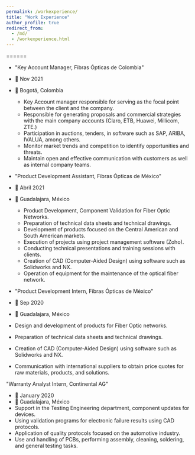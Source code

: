 ```yaml
---
permalink: /workexperience/
title: "Work Experience"
author_profile: true
redirect_from: 
  - /md/
  - /workexperience.html
---
```


======
* "Key Account Manager, Fibras Ópticas de Colombia"
* 📅 Nov 2021
* 📍 Bogotá, Colombia
  * Key Account manager responsible for serving as the focal point between the client and the company.
  * Responsible for generating proposals and commercial strategies with the main company accounts (Claro, ETB, Huawei, Millicom, ZTE.)
  * Participation in auctions, tenders, in software such as SAP, ARIBA, IVALUA, among others.
  * Monitor market trends and competition to identify opportunities and threats.
  * Maintain open and effective communication with customers as well as internal company teams.

* "Product Development Assistant, Fibras Ópticas de México"
* 📅 Abril 2021
* 📍 Guadalajara, México
  * Product Development, Component Validation for Fiber Optic Networks.
  * Preparation of technical data sheets and technical drawings.
  * Development of products focused on the Central American and South American markets.
  * Execution of projects using project management software (Zoho).
  * Conducting technical presentations and training sessions with clients.
  * Creation of CAD (Computer-Aided Design) using software such as Solidworks and NX.
  * Operation of equipment for the maintenance of the optical fiber network.
    
 
* "Product Development Intern, Fibras Ópticas de México"
* 📅 Sep 2020
* 📍 Guadalajara, México
* Design and development of products for Fiber Optic networks.
* Preparation of technical data sheets and technical drawings.
* Creation of CAD (Computer-Aided Design) using software such as Solidworks and NX.
* Communication with international suppliers to obtain price quotes for raw materials, products, and solutions.

 "Warranty Analyst Intern, Continental AG"
* 📅 January 2020
* 📍 Guadalajara, México
* Support in the Testing Engineering department, component updates for devices.
* Using validation programs for electronic failure results using CAD protocols.
* Application of quality protocols focused on the automotive industry.
* Use and handling of PCBs, performing assembly, cleaning, soldering, and general testing tasks.




